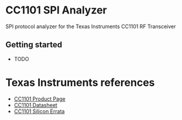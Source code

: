 # CC1101 SPI Analyzer

SPI protocol analyzer for the Texas Instruments CC1101 RF Transceiver

## Getting started

- TODO

# Texas Instruments references
- [CC1101 Product Page](https://www.ti.com/product/CC1101)
- [CC1101 Datasheet](https://www.ti.com/lit/ds/symlink/cc1101.pdf)
- [CC1101 Silicon Errata](https://www.ti.com/lit/er/swrz020e/swrz020e.pdf)


